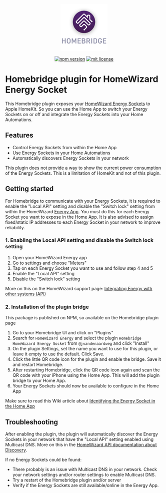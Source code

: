 <p align="center">
<img src="https://github.com/homebridge/branding/raw/master/logos/homebridge-wordmark-logo-vertical.png" width="150">
</p>
<p align="center">
<a href="https://badge.fury.io/js/homebridge-homewizard-energy-socket"><img src="https://badge.fury.io/js/homebridge-homewizard-energy-socket.svg" alt="npm version" /></a>
<a href="https://github.com/jvandenaardweg/homebridge-homewizard-energy-socket/blob/main/LICENSE"><img src="https://img.shields.io/badge/license-MIT-blue.svg" alt="mit license" /></a>
</p>

# Homebridge plugin for HomeWizard Energy Socket

This Homebridge plugin exposes your [HomeWizard Energy Sockets](https://www.homewizard.com/shop/wi-fi-energy-socket/) to Apple HomeKit. So you can use the Home App to switch your Energy Sockets on or off and integrate the Energy Sockets into your Home Automations.

## Features

- Control Energy Sockets from within the Home App
- Use Energy Sockets in your Home Automations
- Automatically discovers Energy Sockets in your network

This plugin does not provide a way to show the current power consumption of the Energy Sockets. This is a limitation of HomeKit and not of this plugin.

## Getting started

For Homebridge to communicate with your Energy Sockets, it is required to enable the "Local API" setting and disable the "Switch lock" setting from within the HomeWizard [Energy App](https://apps.apple.com/app/homewizard-energy/id1492427207). You must do this for each Energy Socket you want to expose in the Home App. It is also advised to assign fixed/static IP addresses to each Energy Socket in your network to improve reliability.

### 1. Enabling the Local API setting and disable the Switch lock setting

1. Open your HomeWizard Energy app
2. Go to settings and choose "Meters"
3. Tap on each Energy Socket you want to use and follow step 4 and 5
4. Enable the "Local API" setting
5. Disable the "Switch lock" setting

More on this on the HomeWizard support page: [Integrating Energy with other systems (API)](https://helpdesk.homewizard.com/en/articles/5935977-integrating-energy-with-other-systems-api)

### 2. Installation of the plugin bridge

This package is published on NPM, so available on the Homebridge plugin page

1. Go to your Homebridge UI and click on "Plugins"
2. Search for `HomeWizard Energy` and select the plugin `Homebridge HomeWizard Energy Socket` from `@jvandenaardweg` and click "Install"
3. On the plugin Settings, set the name you want to use for this plugin, or leave it empty to use the default. Click Save.
4. Click the little QR code icon for the plugin and enable the bridge. Save it and restart Homebridge.
5. After restarting Homebridge, click the QR code icon again and scan the QR code with your iPhone using the Home App. This will add the plugin bridge to your Home App.
6. Your Energy Sockets should now be available to configure in the Home App

Make sure to read this Wiki article about [Identifying the Energy Socket in the Home App](https://github.com/jvandenaardweg/homebridge-homewizard-energy-socket/wiki/Identifying-the-Energy-Socket-in-the-Home-App)

## Troubleshooting

After enabling the plugin, the plugin will automatically discover the Energy Sockets in your network that have the "Local API" setting enabled using Multicast DNS. More on this in the [HomeWizard API documentation about Discovery](https://homewizard-energy-api.readthedocs.io/discovery.html).

If no Energy Sockets could be found:

- There probably is an issue with Multicast DNS in your network. Check your network settings and/or router settings to enable Multicast DNS.
- Try a restart of the Homebridge plugin and/or server
- Verify if the Energy Sockets are still available/online in the Energy App.
